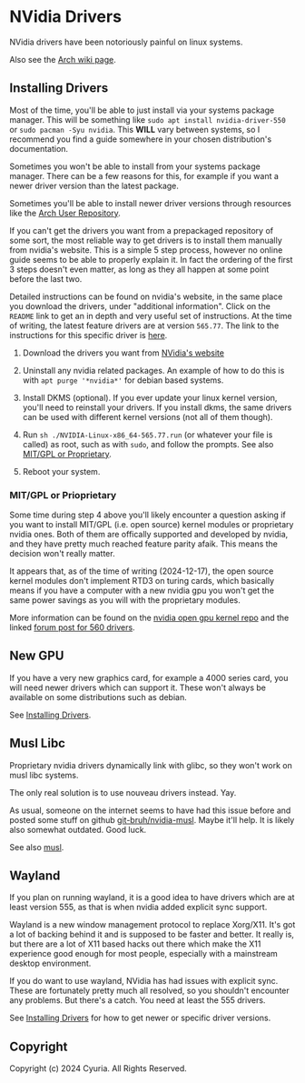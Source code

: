 # NVidia Drivers

NVidia drivers have been notoriously painful on linux systems.

Also see the [Arch wiki page](https://wiki.archlinux.org/title/NVIDIA).

## Installing Drivers

Most of the time, you'll be able to just install via your systems package
manager. This will be something like `sudo apt install nvidia-driver-550` or
`sudo pacman -Syu nvidia`. This **WILL** vary between systems, so I recommend
you find a guide somewhere in your chosen distribution's documentation.

Sometimes you won't be able to install from your systems package manager. There
can be a few reasons for this, for example if you want a newer driver version
than the latest package.

Sometimes you'll be able to install newer driver versions through resources
like the
[Arch User Repository](https://wiki.archlinux.org/title/Arch_User_Repository).

If you can't get the drivers you want from a prepackaged repository of some
sort, the most reliable way to get drivers is to install them manually from
nvidia's website. This is a simple 5 step process, however no online guide
seems to be able to properly explain it. In fact the ordering of the first 3
steps doesn't even matter, as long as they all happen at some point before the
last two.

Detailed instructions can be found on nvidia's website, in the same place you
download the drivers, under "additional information". Click on the `README`
link to get an in depth and very useful set of instructions. At the time of
writing, the latest feature drivers are at version `565.77`. The link to the
instructions for this specific driver is
[here](http://us.download.nvidia.com/XFree86/Linux-x86_64/565.77/README/installdriver.html).

1.  Download the drivers you want from
    [NVidia's website](https://www.nvidia.com/en-us/drivers/unix/)

2.  Uninstall any nvidia related packages. An example of how to do this is with
    `apt purge '*nvidia*'` for debian based systems.

3.  Install DKMS (optional). If you ever update your linux kernel version,
    you'll need to reinstall your drivers. If you install dkms, the same
    drivers can be used with different kernel versions (not all of them
    though).

4.  Run `sh ./NVIDIA-Linux-x86_64-565.77.run` (or whatever your file is called)
    as root, such as with `sudo`, and follow the prompts. See also
    [MIT/GPL or Proprietary](#mitgpl-or-prioprietary).

5.  Reboot your system.

### MIT/GPL or Prioprietary

Some time during step 4 above you'll likely encounter a question asking if you
want to install MIT/GPL (i.e. open source) kernel modules or proprietary nvidia
ones. Both of them are offically supported and developed by nvidia, and they
have pretty much reached feature parity afaik. This means the decision won't
really matter.

It appears that, as of the time of writing (2024-12-17), the open source kernel
modules don't implement RTD3 on turing cards, which basically means if you have
a computer with a new nvidia gpu you won't get the same power savings as you
will with the proprietary modules.

More information can be found on the
[nvidia open gpu kernel repo](https://github.com/NVIDIA/open-gpu-kernel-modules/discussions/457)
and the linked
[forum post for 560 drivers](https://forums.developer.nvidia.com/t/clarifying-560-series-drivers-open-sourcedness-vs-kernel-module-type-proprietary/292698/2).

## New GPU

If you have a very new graphics card, for example a 4000 series card, you will
need newer drivers which can support it. These won't always be available on
some distributions such as debian.

See [Installing Drivers](#installing-drivers).

## Musl Libc

Proprietary nvidia drivers dynamically link with glibc, so they won't work on
musl libc systems.

The only real solution is to use nouveau drivers instead. Yay.

As usual, someone on the internet seems to have had this issue before and
posted some stuff on github [git-bruh/nvidia-musl](https://github.com/git-bruh/nvidia-musl).
Maybe it'll help. It is likely also somewhat outdated. Good luck.

See also [musl](/issues/musl.md).

## Wayland

If you plan on running wayland, it is a good idea to have drivers which are at
least version 555, as that is when nvidia added explicit sync support.

Wayland is a new window management protocol to replace Xorg/X11. It's got a lot
of backing behind it and is supposed to be faster and better. It really is, but
there are a lot of X11 based hacks out there which make the X11 experience good
enough for most people, especially with a mainstream desktop environment.

If you do want to use wayland, NVidia has had issues with explicit sync. These
are fortunately pretty much all resolved, so you shouldn't encounter any
problems. But there's a catch. You need at least the 555 drivers.

See [Installing Drivers](#installing-drivers) for how to get newer or specific
driver versions.

## Copyright

Copyright (c) 2024 Cyuria. All Rights Reserved.
